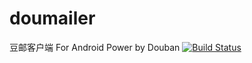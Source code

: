 doumailer
=========

豆邮客户端 For Android
Power by Douban
[![Build Status](https://travis-ci.org/googolmo/doumailer.png?branch=master)](https://travis-ci.org/googolmo/doumailer)
